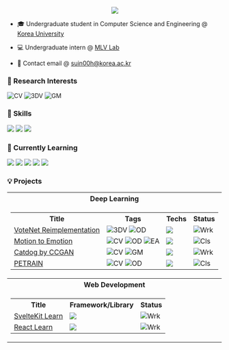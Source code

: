 <p align=center>
<img src="https://github-stats-alpha.vercel.app/api?username=suin00h&cc=35155D&tc=FFF&ic=8CABFF&bc=4477CE"> 
</p>
    
* 🎓 Undergraduate student in Computer Science and Engineering @ [Korea University](https://www.korea.ac.kr/mbshome/mbs/university/index.do)
  
* 💻 Undergraduate intern @ [MLV Lab](https://www.hyunwoojkim.com/)

* 📩 Contact email @ suin00h@korea.ac.kr


### 🔎 Research Interests
<div class="research-interests">
    <img src="https://img.shields.io/badge/ComputerVision-black?style=flat&logo=codereview&logoColor=skyblue" alt="CV">
    <img src="https://img.shields.io/badge/3DVision-black?style=flat&logo=gtk&logoColor=red" alt="3DV">
    <img src="https://img.shields.io/badge/GenerativeModels-black?style=flat&logo=pixiv" alt="GM">
</div>

### 🔋 Skills
<div class="skills">
    <img src="https://img.shields.io/badge/C-%23A8B9CC.svg?&style=flat-square&logo=c&logoColor=black" />
    <img src="https://img.shields.io/badge/Python-%233776AB.svg?&style=flat-square&logo=python&logoColor=white" />
    <img src="https://img.shields.io/badge/Pytorch-%23EE4C2C.svg?&style=flat-square&logo=pytorch&logoColor=white" />ㅤ
</div>

### 🏫 Currently Learning
<div class="learning">
    <img src="https://img.shields.io/badge/HTML5-E34F26?style=flat-square&logo=html5&logoColor=white"/>
    <img src="https://img.shields.io/badge/CSS3-1572B6?style=flat-square&logo=css3&logoColor=white"/>
    <img src="https://img.shields.io/badge/JavaScript-292929?style=flat-square&logo=javascript&logoColor=F7DF1E"/>
    <img src="https://img.shields.io/badge/React-1C1C1C?style=flat-square&logo=react&logoColor=61DAFB"/>
    <img src="https://img.shields.io/badge/SvelteKit-FF3E00?style=flat-square&logo=svelte&logoColor=white"/>
</div>

### 💡 Projects
<table align=center>
<tr>
    <th>Deep Learning</th>
</tr>
<tr>
    <td>
    <table>
    <tr><th>Title</th><th>Tags</th><th>Techs</th><th>Status</th></tr>
    <tr>
        <td><a href="https://github.com/suin00h/votenet-reimplementation">VoteNet Reimplementation</a></td>
        <td>
            <img src="https://img.shields.io/badge/3DVision-black?style=flat&logo=gtk&logoColor=red" alt="3DV">
            <img src="https://img.shields.io/badge/ObjectDetection-black?style=flat&logo=lens&logoColor=green" alt="OD">
        </td>
        <td><img src="https://img.shields.io/badge/Pytorch-%23EE4C2C.svg?&style=flat-square&logo=pytorch&logoColor=white" /></td>
        <td><img src="https://img.shields.io/badge/Working-black?style=flat&logo=esbuild&logoColor=blue" alt="Wrk"></td>
    </tr>
    <tr>
        <td><a href="https://github.com/suin00h/motion-to-emotion">Motion to Emotion</a></td>
        <td>
            <img src="https://img.shields.io/badge/ComputerVision-black?style=flat&logo=codereview&logoColor=skyblue" alt="CV">
            <img src="https://img.shields.io/badge/ObjectDetection-black?style=flat&logo=lens&logoColor=green" alt="OD"> 
            <img src="https://img.shields.io/badge/EmotionAnalysis-black?style=flat&logo=bvg&logoColor=pink" alt="EA">
        </td>
        <td><img src="https://img.shields.io/badge/Pytorch-%23EE4C2C.svg?&style=flat-square&logo=pytorch&logoColor=white" /></td>
        <td><img src="https://img.shields.io/badge/Completed-black?style=flat&logo=conventionalcommits&logoColor=red" alt="Cls"></td>
    </tr>
    <tr>
        <td><a href="https://github.com/suin00h/catdog-by-ccgan">Catdog by CCGAN</a></td>
        <td>
            <img src="https://img.shields.io/badge/ComputerVision-black?style=flat&logo=codereview&logoColor=skyblue" alt="CV">
            <img src="https://img.shields.io/badge/GenerativeModels-black?style=flat&logo=pixiv" alt="GM">
        </td>
        <td><img src="https://img.shields.io/badge/Pytorch-%23EE4C2C.svg?&style=flat-square&logo=pytorch&logoColor=white" /></td>
        <td><img src="https://img.shields.io/badge/Working-black?style=flat&logo=esbuild&logoColor=blue" alt="Wrk"></td>
    </tr>
    <tr>
        <td><a href="https://github.com/suin00h/petrain">PETRAIN</a> </td>
        <td>
            <img src="https://img.shields.io/badge/ComputerVision-black?style=flat&logo=codereview&logoColor=skyblue" alt="CV">
            <img src="https://img.shields.io/badge/ObjectDetection-black?style=flat&logo=lens&logoColor=green" alt="OD">
        </td>
        <td><img src="https://img.shields.io/badge/Pytorch-%23EE4C2C.svg?&style=flat-square&logo=pytorch&logoColor=white" /></td>
        <td><img src="https://img.shields.io/badge/Completed-black?style=flat&logo=conventionalcommits&logoColor=red" alt="Cls"></td>
    </tr>
    </table>
    </td>
</tr>
<tr>
    <th>Web Development</th>
</tr>
<tr>
    <td>
    <table>
    <tr>
        <th>Title</th><th>Framework/Library</th><th>Status</th>
    </tr>
    <tr>
        <td><a href="https://github.com/suin00h/sveltekit-learn">SvelteKit Learn</a></td>
        <td><img src="https://img.shields.io/badge/SvelteKit-FF3E00?style=flat-square&logo=svelte&logoColor=white"/></td>
        <td><img src="https://img.shields.io/badge/Working-black?style=flat&logo=esbuild&logoColor=blue" alt="Wrk"></td>
    </tr>
    <tr>
        <td><a href="https://github.com/suin00h/react-learn">React Learn</a></td>
        <td><img src="https://img.shields.io/badge/React-1C1C1C?style=flat-square&logo=react&logoColor=61DAFB"/></td>
        <td><img src="https://img.shields.io/badge/Working-black?style=flat&logo=esbuild&logoColor=blue" alt="Wrk"></td>
    </tr>
    </table>
    </td>
</tr>
</table>

<!--Tags
<img src="https://img.shields.io/badge/ComputerVision-black?style=flat&logo=codereview&logoColor=skyblue" alt="CV">
<img src="https://img.shields.io/badge/3DVision-black?style=flat&logo=gtk&logoColor=red" alt="3DV">
<img src="https://img.shields.io/badge/ObjectDetection-black?style=flat&logo=lens&logoColor=green" alt="OD">
<img src="https://img.shields.io/badge/GenerativeModels-black?style=flat&logo=pixiv" alt="GM">
<img src="https://img.shields.io/badge/EmotionAnalysis-black?style=flat&logo=bvg&logoColor=pink" alt="EA">
<img src="https://img.shields.io/badge/PyTorch-black?style=flat&logo=pytorch" alt="PyTorch">
<img src="https://img.shields.io/badge/Working-black?style=flat&logo=esbuild&logoColor=blue" alt="Wrk">
<img src="https://img.shields.io/badge/Completed-black?style=flat&logo=conventionalcommits&logoColor=red" alt="Cls">
-->

